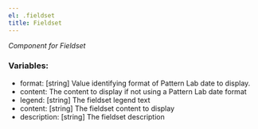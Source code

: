 ```yaml
---
el: .fieldset
title: Fieldset
---
```


_Component for Fieldset_

### Variables:

- format: [string] Value identifying format of Pattern Lab date to display.
- content: The content to display if not using a Pattern Lab date format
- legend: [string] The fieldset legend text
- content: [string] The fieldset content to display
- description: [string] The fieldset description
